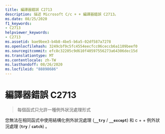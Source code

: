 ```yaml
---
title: 編譯器錯誤 C2713
description: 描述 Microsoft C/c + + 編譯器錯誤 C2713。
ms.date: 08/25/2020
f1_keywords:
- C2713
helpviewer_keywords:
- C2713
ms.assetid: bae9bee3-b4b8-4be5-b6a5-02df587a7278
ms.openlocfilehash: 3249cbf9c5fc4554eecfcc06ceccb6a1109beef0
ms.sourcegitcommit: efc8c32205c9d610f40597556273a64306dec15d
ms.translationtype: MT
ms.contentlocale: zh-TW
ms.lasthandoff: 08/26/2020
ms.locfileid: "88898686"
---
```

# <a name="compiler-error-c2713"></a>編譯器錯誤 C2713

> 每個函式只允許一種例外狀況處理形式

您無法在相同函式中使用結構化例外狀況處理 (**`__try`** / **`__except`**) 和 c + + 例外狀況處理 (**`try`** / **`catch`**) 。
